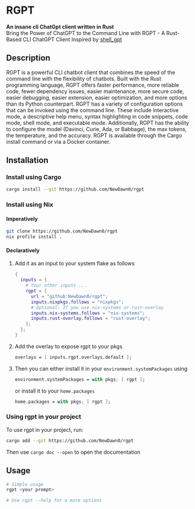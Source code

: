 # RGPT

**An insane cli ChatGpt client written in Rust**</br>
Bring the Power of ChatGPT to the Command Line with RGPT - A Rust-Based CLI ChatGPT Client
Inspired by [shell_gpt](https://github.com/TheR1D/shell_gpt)

## Description

RGPT is a powerful CLI chatbot client that combines the speed of the command line with the flexibility of chatbots.
Built with the Rust programming language, RGPT offers faster performance, more reliable code, fewer dependency issues, easier maintenance, more secure code,
easier debugging, easier extension, easier optimization, and more options than its Python counterpart.
RGPT has a variety of configuration options that can be invoked using the command line.
These include interactive mode, a descriptive help menu, syntax highlighting in code snippets,
code mode, shell mode, and executable mode. Additionally, RGPT has the ability to configure the model (Davinci, Curie, Ada, or Babbage),
the max tokens, the temperature, and the accuracy. RGPT is available through the Cargo install command or via a Docker container.

## Installation

### Install using Cargo

```bash
cargo install --git https://github.com/NewDawn0/rgpt
```

### Install using Nix

#### Imperatively

```bash
git clone https://github.com/NewDawn0/rgpt
nix profile install .
```

#### Declaratively

1. Add it as an input to your system flake as follows
   ```nix
   {
     inputs = {
       # Your other inputs ...
       rgpt = {
         url = "github:NewDawn0/rgpt";
         inputs.nixpkgs.follows = "nixpkgs";
         # Optional: If you use nix-systems or rust-overlay
         inputs.nix-systems.follows = "nix-systems";
         inputs.rust-overlay.follows = "rust-overlay";
       };
     };
   }
   ```
2. Add the overlay to expose rgpt to your pkgs

   ```nix
   overlays = [ inputs.rgpt.overlays.default ];
   ```

3. Then you can either install it in your `environment.systemPackages` using
   ```nix
   environment.systemPackages = with pkgs; [ rgpt ];
   ```
   or install it to your `home.packages`
   ```nix
   home.packages = with pkgs; [ rgpt ];
   ```

### Using rgpt in your project

To use rgpt in your project, run:

```bash
cargo add --git https://github.com/NewDawn0/rgpt
```

Then use `cargo doc --open` to open the documentation

## Usage

```bash
# Simple usage
rgpt <your prompt>

# Use rgpt --help for a more options
```
